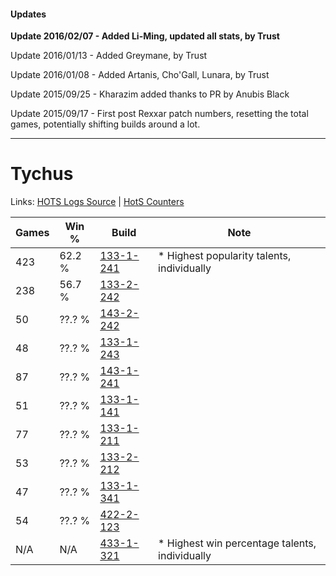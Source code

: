 #### Updates
**Update 2016/02/07 - Added Li-Ming, updated all stats, by Trust**

Update 2016/01/13 - Added Greymane, by Trust

Update 2016/01/08 - Added Artanis, Cho'Gall, Lunara, by Trust

Update 2015/09/25 - Kharazim added thanks to PR by Anubis Black

Update 2015/09/17 - First post Rexxar patch numbers, resetting the total games, potentially shifting builds around a lot.

***

# Tychus

Links: [HOTS Logs Source](https://www.hotslogs.com/Sitewide/HeroDetails?Hero=Tychus) | [HotS Counters](http://hotscounters.com/#/hero/Tychus)

Games  | Win %  | Build     | Note
-----  | -----  | -----     | ----
423    | 62.2 % | [133-1-241](http://www.heroesfire.com/hots/talent-calculator/tychus#hEQf) | * Highest popularity talents, individually
238    | 56.7 % | [133-2-242](http://www.heroesfire.com/hots/talent-calculator/tychus#hEgI) | 
50     | ??.? % | [143-2-242](http://www.heroesfire.com/hots/talent-calculator/tychus#hd4o) | 
48     | ??.? % | [133-1-243](http://www.heroesfire.com/hots/talent-calculator/tychus#hEQh) | 
87     | ??.? % | [143-1-241](http://www.heroesfire.com/hots/talent-calculator/tychus#hcr9) | 
51     | ??.? % | [133-1-141](http://www.heroesfire.com/hots/talent-calculator/tychus#hEP5) | 
77     | ??.? % | [133-1-211](http://www.heroesfire.com/hots/talent-calculator/tychus#hEQB) | 
53     | ??.? % | [133-2-212](http://www.heroesfire.com/hots/talent-calculator/tychus#hEfq) | 
47     | ??.? % | [133-1-341](http://www.heroesfire.com/hots/talent-calculator/tychus#hESD) | 
54     | ??.? % | [422-2-123](http://www.heroesfire.com/hots/talent-calculator/tychus#sGCh) | 
N/A    | N/A    | [433-1-321](http://www.heroesfire.com/hots/talent-calculator/tychus#sgsv) | * Highest win percentage talents, individually
